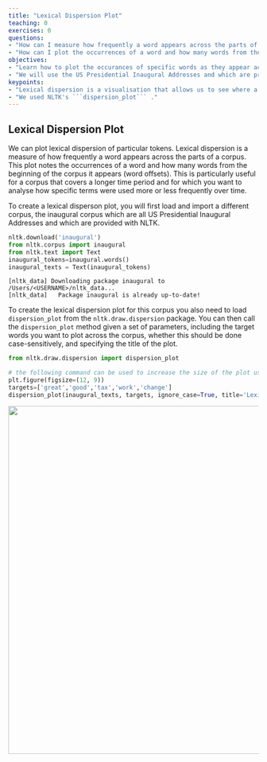 ```yaml
---
title: "Lexical Dispersion Plot"
teaching: 0
exercises: 0
questions:
- "How can I measure how frequently a word appears across the parts of a corpus?"
- "How can I plot the occurrences of a word and how many words from the beginning of the corpus it appears?"
objectives:
- "Learn how to plot the occurances of specific words as they appear across a document or a corpus."
- "We will use the US Presidential Inaugural Addresses and which are provided with NLTK."
keypoints:
- "Lexical dispersion is a visualisation that allows us to see where a particular term appears across a document or set of documents"
- "We used NLTK's ```dispersion_plot``` ."
---
```


## Lexical Dispersion Plot

We can plot lexical dispersion of particular tokens. Lexical dispersion is a measure of how frequently a word appears across the parts of a corpus. This plot notes the occurrences of a word and how many words from the beginning of the corpus it appears (word offsets). This is particularly useful for a corpus that covers a longer time period and for which you want to analyse how specific terms were used more or less frequently over time.

To create a lexical disperson plot, you will first load and import a different corpus, the inaugural corpus which are all US Presidential Inaugural Addresses and which are provided with NLTK.


```python
nltk.download('inaugural')
from nltk.corpus import inaugural
from nltk.text import Text
inaugural_tokens=inaugural.words()
inaugural_texts = Text(inaugural_tokens)
```

    [nltk_data] Downloading package inaugural to /Users/<USERNAME>/nltk_data...
    [nltk_data]   Package inaugural is already up-to-date!


To create the lexical dispersion plot for this corpus you also need to load ```dispersion_plot``` from the ```nltk.draw.dispersion``` package.  You can then call the ```dispersion_plot``` method given a set of parameters, including the target words you want to plot across the corpus, whether this should be done case-sensitively, and specifying the title of the plot.


```python
from nltk.draw.dispersion import dispersion_plot

# the following command can be used to increase the size of the plot using width and hight specifications
plt.figure(figsize=(12, 9))
targets=['great','good','tax','work','change']
dispersion_plot(inaugural_texts, targets, ignore_case=True, title='Lexical Dispersion Plot')
```

<img src="../fig/lexicaldispersion.png" width="700">
